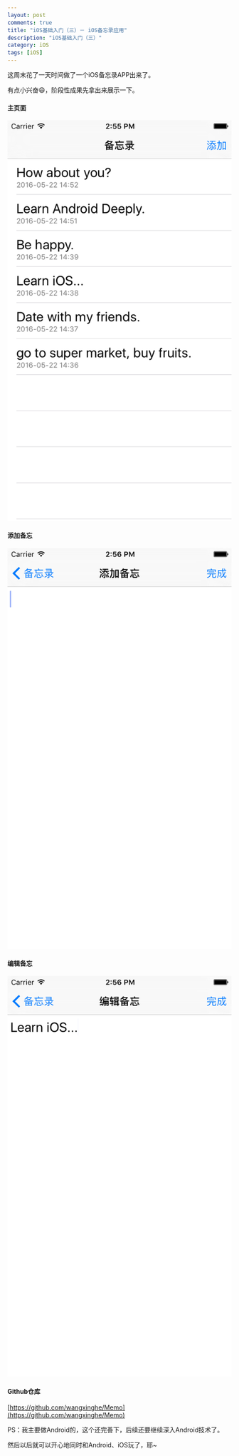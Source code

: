 ```yaml
---
layout: post
comments: true
title: "iOS基础入门（三）－ iOS备忘录应用"
description: "iOS基础入门（三）"
category: iOS
tags: [iOS]
---
```



这周末花了一天时间做了一个iOS备忘录APP出来了。

有点小兴奋😄，阶段性成果先拿出来展示一下。

<!--more-->

#### 主页面

![main](/image/2016-05-22-ios-learn-3/main.png)

#### 添加备忘

![add](/image/2016-05-22-ios-learn-3/add.png)

#### 编辑备忘

![edit](/image/2016-05-22-ios-learn-3/edit.png)


#### Github仓库

[https://github.com/wangxinghe/Memo](https://github.com/wangxinghe/Memo)


PS：我主要做Android的，这个还完善下，后续还要继续深入Android技术了。

然后以后就可以开心地同时和Android、iOS玩了，耶~